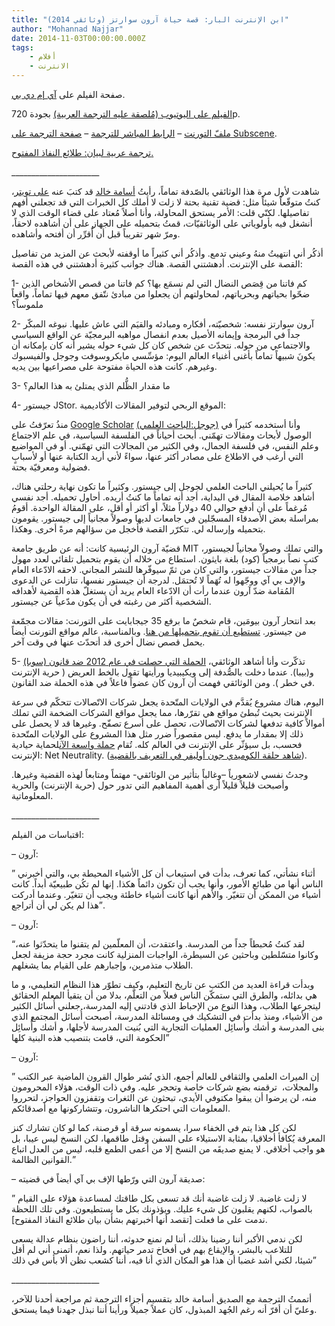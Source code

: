 ```yaml
---
title: "ابن الإنترنت البار: قصة حياة آرون سوارتز (وثائقي 2014)"
author: "Mohannad Najjar"
date: 2014-11-03T00:00:00.000Z
tags:
    - أفلام
    - الانترنت
---
```


صفحة الفيلم على [آي إم دي بي](http://www.imdb.com/title/tt3268458).

[الفيلم على اليوتيوب (مُلصقة عليه الترجمة العربية)](https://t.co/MvuZXNXTdN) بجودة 720p.

[ملفّ التورنت](https://t.co/d9lBrgh8CC) – [الرابط المباشر للترجمة](http://t.co/qw5gWiMfk2) – [صفحة الترجمة على Subscene](http://t.co/PR20JPLnUj).

[ترجمة عربية لبيان: طلائع النفاذ المفتوح.](http://osamakhalid.com/blog/2013/02/14/guerilla-open-access-manifesto/)

\_\_\_\_\_\_\_\_\_\_\_\_\_\_\_\_\_\_\_\_\_\_

شاهدت لأول مرة هذا الوثائقي بالصّدفة تماماً، رأيتُ [أسامة خالد](http://osamakhalid.com/) قد كتبَ عنه [على تويتر](https://twitter.com/osamakfa/status/483675669784973312)، كنتُ متوقّعاً شيئاً مثل: قضية تقنية بحتة لا زلت لا أملك كل الخبرات التي قد تجعلني أفهم تفاصيلها. لكنّي قلت: الأمر يستحق المحاولة، وأنا أصلاً مُعتاد على قضاء الوقت الذي لا أنشغل فيه بأولوياتي على الوثائقيّات، قمتُ بتحميله على الجهاز على أن أشاهده لاحقاً، ومرّ شهر تقريباً قبل أن أُقرِّر أن أفتحه وأشاهده.

أذكُر أني انتهيتُ منهُ وعيني تدمع. وأذكُر أني كثيراً ما أوقفته لأبحث عن المزيد من تفاصيل القصة على الإنترنت. أدهشتني القصة. هناك جوانب كثيرة أدهشتني في هذه القصة:

1- كم فاتنا من قِصَص النضال التي لم نسمَع بها؟ كم فاتنا من قصص الأشخاص الذين ضحّوا بحياتهم وبحرياتهم، لمحاولتهم أن يجعلوا من مبادئ نتّفق معهم فيها تماماً، واقعاً ملموساً؟

2- آرون سوارتز نفسه: شخصيّته، أفكاره ومبادئه والقيَم التي عاش عليها. نبوغه المبكّر جداً في البرمجة وإيمانه الأصيل بعدم انفصال مواهبه البرمجيّة عن الواقع السياسي والاجتماعي من حوله. نتحدّث عن شخص كان كل شيء حوله يشير أنه كان بإمكانه أن يكونَ شبيهاً تماماً بأغنى أغنياء العالم اليوم: مؤسِّسي مايكروسوفت وجوجل والفيسبوك وغيرهم. كانت هذه الحياة مفتوحة على مصراعيها بين يديه.

3- ما مقدار الظُّلم الذي يمتلئ به هذا العالم؟

4- جيستور JStor. الموقع الربحي لتوفير المقالات الأكاديمية:

منذُ تعرّفتُ على [Google Scholar](http://scholar.google.com/) [(جوجل:الباحث العلمي)](http://scholar.google.com/) وأنا أستخدمه كثيراً في الوصول لأبحاث ومقالات تهمّني. أبحث أحياناً في الفلسفة السياسية، في علم الاجتماع وعلم النفس، في فلسفة الجمال، وفي الكثير من المجالات التي تهمّني. أو في المواضيع التي أرغب في الاطلاع على مصادر أكثر عنها، سواءً لأني أريد الكتابة عنها أو لأسبابٍ فضولية ومعرفيّة بحتة.

كثيراً ما يُحيلني الباحث العلمي لجوجل إلى جيستور. وكثيراً ما تكون نهاية رحلتي هناك، أشاهد خلاصة المقال في البداية، أجد أنه تماماً ما كنتُ أريده. أحاول تحميله. أجد نفسي مُرغماً على أن أدفع حوالي 40 دولاراً مثلاً، أو أكثر أو أقل، على المقالة الواحدة. أقومُ بمراسلة بعض الأصدقاء المسجّلين في جامعات لديها وصولاً مجانياً إلى جيستور. يقومون بتحميله وإرساله لي. تتكرّر القصة فأخجل من سؤالهم مرةً أخرى. وهكذا.

قضيّة آرون الرئيسية كانت: أنه عن طريق جامعة MIT والتي تملك وصولاً مجانياً لجيستور، كتب نصاً برمجياً (كود) بلغة بايثون. استطاع من خلاله أن يقوم بتحميل تلقائي لعدد مهول جداً من مقالات جيستور، والتي كان من ثمّ سيوفّرها للنشر المجاني. لاحقه الادّعاء العام والإف بي آي ووجّهوا له تُهَماً لا تُحتمَل. لدرجة أن جيستور نفسها، تنازلت عن الدعوى المُقامة ضدّ آرون عندما رأت أن الادّعاء العام يريد أن يستغلّ هذه القضية لأهدافه الشخصية أكثر من رغبته في أن يكون مدّعياً عن جيستور.

بعد انتحار آرون بيومَين، قام شخصٌ ما برفع 35 جيجابايت على التورنت: مقالات مجمّعة من جيستور. [تستطيع أن تقوم بتحميلها من هنا](https://kickass.to/r-i-p-aaron-swartz-jstor-archive-35gb-this-is-not-aaron-s-actual-archive-t6983190.html). وبالمناسبة، عالم مواقع التورنت أيضاً يحمل قصص نضال أخرى قد أتحدّث عنها في وقت آخر.

5- تذكّرت وأنا أشاهد الوثائقي، [الحملة التي حصلت في عام 2012 ضد قانون (سوبا)](http://ar.wikipedia.org/wiki/%D9%82%D8%A7%D9%86%D9%88%D9%86_%D9%88%D9%82%D9%81_%D8%A7%D9%84%D9%82%D8%B1%D8%B5%D9%86%D8%A9_%D8%B9%D9%84%D9%89_%D8%A7%D9%84%D8%A5%D9%86%D8%AA%D8%B1%D9%86%D8%AA) و(بيبا). عندما دخلت بالصُّدفة إلى ويكيبيديا ورأيتها تقول بالخط العريض ( حرية الإنترنت في خطر ). ومن الوثائقي فهمت أن آرون كان عضواً فاعلاً في هذه الحملة ضد القانون.

اليوم، هناك مشروع يُقدَّم في الولايات المتّحدة يجعل شركات الاتّصالات تتحكّم في سرعة الإنترنت بحيث تُبطئ مواقع هي تقرّرها، مما يجعل مواقع الشركات الضخمة التي تملك أموالاً كافية تدفعها لشركات الاتّصالات، تحصل على أسرع تصفّح. وغيرها قد لا يحصل على ذلك إلا بمقدار ما يدفع. ليس مقصوراً ضرر مثل هذا المشروع على الولايات المتّحدة فحسب، بل سيؤثّر على الإنترنت في العالم كله. تُقام [حملة واسعة الآن](https://www.battleforthenet.com/)لحماية حيادية الإنترنت: Net Neutrality. ([شاهد حلقة الكوميدي جون أوليفر في التعريف بالقضية](http://www.youtube.com/watch?v=fpbOEoRrHyU)).

وجدتُ نفسي لاشعورياً –وغالباً بتأثير من الوثائقي- مهتماً ومتابعاً لهذه القضية وغيرها. وأصبحت قليلاً قليلاً أرى أهمية المفاهيم التي تدور حول (حرية الإنترنت) والحرية المعلوماتية.

\_\_\_\_\_\_\_\_\_\_\_\_\_\_\_\_\_\_\_\_\_\_

 اقتباسات من الفيلم:

– آرون:

” أثناء نشأتي، كما تعرف، بدأت في استيعاب أن كل الأشياء المحيطة بي، والتي أخبرني الناس أنها من طبائع الأمور، وأنها يجب أن تكون دائماً هكذا. إنها لم تكُن طبيعيّة أبداً. كانت أشياء من الممكن أن تتغيّر. والأهم أنها كانت أشياء خاطئة ويجب أن تتغيّر. وعندما أدركت هذا لم يكن لي أن أتراجع”.

– آرون:

“لقد كنتُ مُحبطاً جداً من المدرسة. واعتقدت، أن المعلّمين لم يتقنوا ما يتحدّثوا عنه، وكانوا متسّلطين وباحثين عن السيطرة، الواجبات المنزلية كانت مجرد حجة مزيفة لجعل الطلاب متذمرين، وإجبارهم على القيام بما يشغلهم.

وبدأت قراءة العديد من الكتب عن تاريخ التعليم، وكيف تطوّر هذا النظام التعليمي، و ما هي بدائله، والطرق التي ستمكّن الناس فعلاً من التعلّم، بدلا من أن يتقيأ المعلم الحقائق ليتجرعها الطلاب، وهذا النوع من الإحباط الذي قادتني إليه المدرسة، جعلني أُسائل الكثير من الأشياء، ومنذ بدأت في التشكيك في ومسائلة المدرسة، أصبحت أُسائل المجتمع الذي بنى المدرسة و أشك وأُسائِل العمليات التجارية التي بُنيت المدرسة لأجلها، و أشك وأُسائِل الحكومة التي، قامت بتنصيب هذه البنية كلها”

– آرون:

” إن الميراث العلمي والثقافي للعالم أجمع، الذي نُشر طوال القرون الماضية عبر الكتب والمجلات،  ترقمنه بضع شركات خاصة وتحجر عليه. وفي ذات الوقت، هؤلاء المحرومون منه، لن يرضوا أن يبقوا مكتوفي الأيدي، تبحثون عن الثغرات وتقفزون الحواجز، لتحرروا المعلومات التي احتكرها الناشرون، وتتشاركونها مع أصدقائكم.

لكن كل هذا يتم في الخفاء سرا، يسمونه سرقة أو قرصنة، كما لو كان تشارك كنز المعرفة يُكافأ أخلاقيا، بمثابة الاستيلاء على السفن وقتل طاقمها، لكن النسخ ليس عيبا، بل هو واجب أخلاقي. لا يمنع صديقَه من النسخ إلا من أعمى الطمع قلبه، ليس من العدل اتباع القوانين الظالمة.”

– صديقة آرون التي ورّطها الإف بي آي أيضاً في قضيته:

” لا زلت غاضبة. لا زلت غاضبة أنك قد تسعى بكل طاقتك لمساعدة هؤلاء على القيام بالصواب، لكنهم يقلبون كل شيء عليك. ويؤذونك بكل ما يستطيعون. وفي تلك اللحظة ندمت على ما فعلت \[تقصد أنها أخبرتهم بشأن بيان طلائع النفاذ المفتوح\].

لكن ندمي الأكبر أننا رضينا بذلك، أننا لم نمنع حدوثه، أننا راضون بنظام عدالة يسعى للتلاعب بالبشر، والإيقاع بهم في أفخاخ تدمر حياتهم. ولذا نعم، أتمنى أني لم أقل شيئا، لكني أشد غضبا أن هذا هو المكان الذي أنا فيه، أننا كشعب نظن ألا بأس في ذلك”

\_\_\_\_\_\_\_\_\_\_\_\_\_\_\_\_\_\_\_\_\_\_

أتممتُ الترجمة مع الصديق أسامة خالد بتقسيم أجزاء الترجمة ثم مراجعة أحدنا للآخر، وعليّ أن أقرّ أنه رغم الجُهد المبذول، كان عملاً جميلاً ورأينا أننا نبذل جهدنا فيما يستحق.
